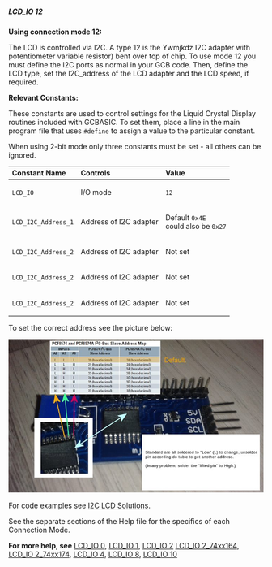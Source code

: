 <div class="section">

<div class="titlepage">

<div>

<div>

##### <span id="lcd_io_12"></span>LCD\_IO 12

</div>

</div>

</div>

<span class="strong">**Using connection mode 12:**</span>

The LCD is controlled via I2C. A type 12 is the Ywmjkdz I2C adapter with
potentiometer variable resistor) bent over top of chip. To use mode 12
you must define the I2C ports as normal in your GCB code. Then, define
the LCD type, set the I2C\_address of the LCD adapter and the LCD speed,
if required.

<span class="strong">**Relevant Constants:**</span>

These constants are used to control settings for the Liquid Crystal
Display routines included with GCBASIC. To set them, place a line in the
main program file that uses `#define` to assign a value to the
particular constant.

When using 2-bit mode only three constants must be set - all others can
be ignored.

<div class="informaltable">

<table data-border="1">
<thead>
<tr class="header">
<th style="text-align: left;"><span class="strong"><strong>Constant Name</strong></span></th>
<th style="text-align: left;"><span class="strong"><strong>Controls</strong></span></th>
<th style="text-align: left;"><span class="strong"><strong>Value</strong></span></th>
</tr>
</thead>
<tbody>
<tr class="odd">
<td style="text-align: left;"><p><code class="literal">LCD_IO</code></p></td>
<td style="text-align: left;"><p>I/O mode</p></td>
<td style="text-align: left;"><p><code class="literal">12</code></p></td>
</tr>
<tr class="even">
<td style="text-align: left;"><p><code class="literal">LCD_I2C_Address_1</code></p></td>
<td style="text-align: left;"><p>Address of I2C adapter</p></td>
<td style="text-align: left;"><p>Default <code class="literal">0x4E</code><br />
could also be <code class="literal">0x27</code></p></td>
</tr>
<tr class="odd">
<td style="text-align: left;"><p><code class="literal">LCD_I2C_Address_2</code></p></td>
<td style="text-align: left;"><p>Address of I2C adapter</p></td>
<td style="text-align: left;"><p>Not set</p></td>
</tr>
<tr class="even">
<td style="text-align: left;"><p><code class="literal">LCD_I2C_Address_2</code></p></td>
<td style="text-align: left;"><p>Address of I2C adapter</p></td>
<td style="text-align: left;"><p>Not set</p></td>
</tr>
<tr class="odd">
<td style="text-align: left;"><p><code class="literal">LCD_I2C_Address_2</code></p></td>
<td style="text-align: left;"><p>Address of I2C adapter</p></td>
<td style="text-align: left;"><p>Not set</p></td>
</tr>
</tbody>
</table>

</div>

To set the correct address see the picture below:

<div class="informalfigure">

<div class="mediaobject" align="center">

![graphic](./images/lcd_io12b1.JPG)

</div>

</div>

For code examples see
<a href="http://github.com/Anobium/Great-Cow-BASIC-Demonstration-Sources/tree/master/LCD_Solutions" class="link">I2C LCD Solutions</a>.

See the separate sections of the Help file for the specifics of each
Connection Mode.

<span class="strong">**For more help, see**</span>
<a href="lcd_io_0" class="link" title="LCD_IO 0">LCD_IO 0</a>,
<a href="lcd_io_1" class="link" title="LCD_IO 1">LCD_IO 1</a>,
<a href="lcd_io_2" class="link" title="LCD_IO 2">LCD_IO 2</a>
<a href="lcd_io_2_74xx164" class="link" title="LCD_IO 2_74xx164">LCD_IO 2_74xx164</a>,
<a href="lcd_io_2_74xx174" class="link" title="LCD_IO 2_74xx174">LCD_IO 2_74xx174</a>,
<a href="lcd_io_4" class="link" title="LCD_IO 4">LCD_IO 4</a>,
<a href="lcd_io_8" class="link" title="LCD_IO 8">LCD_IO 8</a>,
<a href="lcd_io_10" class="link" title="LCD_IO 10">LCD_IO 10</a>

</div>
